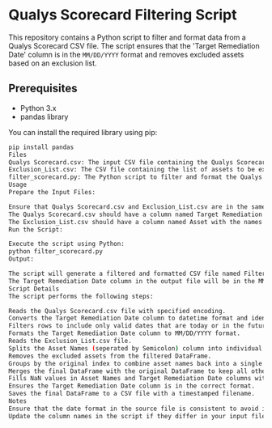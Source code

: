 
# Qualys Scorecard Filtering Script

This repository contains a Python script to filter and format data from a Qualys Scorecard CSV file. The script ensures that the 'Target Remediation Date' column is in the `MM/DD/YYYY` format and removes excluded assets based on an exclusion list.

## Prerequisites

- Python 3.x
- pandas library

You can install the required library using pip:

```bash
pip install pandas
Files
Qualys Scorecard.csv: The input CSV file containing the Qualys Scorecard data.
Exclusion_List.csv: The CSV file containing the list of assets to be excluded.
filter_scorecard.py: The Python script to filter and format the Qualys Scorecard data.
Usage
Prepare the Input Files:

Ensure that Qualys Scorecard.csv and Exclusion_List.csv are in the same directory as the script.
The Qualys Scorecard.csv should have a column named Target Remediation Date with dates in any format.
The Exclusion_List.csv should have a column named Asset with the names of assets to be excluded.
Run the Script:

Execute the script using Python:
python filter_scorecard.py
Output:

The script will generate a filtered and formatted CSV file named Filtered_Scorecard_<timestamp>.csv in the same directory.
The Target Remediation Date column in the output file will be in the MM/DD/YYYY format.
Script Details
The script performs the following steps:

Reads the Qualys Scorecard.csv file with specified encoding.
Converts the Target Remediation Date column to datetime format and identifies rows with invalid dates.
Filters rows to include only valid dates that are today or in the future.
Formats the Target Remediation Date column to MM/DD/YYYY format.
Reads the Exclusion_List.csv file.
Splits the Asset Names (seperated by Semicolon) column into individual asset names.
Removes the excluded assets from the filtered DataFrame.
Groups by the original index to combine asset names back into a single string separated by semicolons.
Merges the final DataFrame with the original DataFrame to keep all other columns.
Fills NaN values in Asset Names and Target Remediation Date columns with original values.
Ensures the Target Remediation Date column is in the correct format.
Saves the final DataFrame to a CSV file with a timestamped filename.
Notes
Ensure that the date format in the source file is consistent to avoid issues during conversion.
Update the column names in the script if they differ in your input files.
